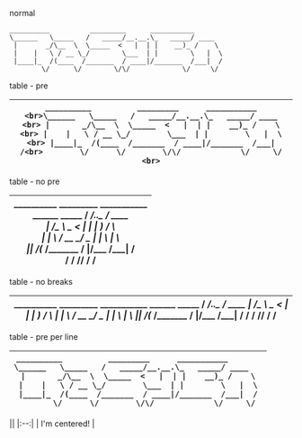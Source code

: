 
normal

```ascii-art
__________          _________      ___________       
\______   \_____   /   _____/__.__.\_   _____/ ____  
 |       _/\__  \  \_____  <   |  | |    __)_ /    \ 
 |    |   \ / __ \_/        \___  | |        \   |  \
 |____|_  /(____  /_______  / ____|/_______  /___|  /
        \/      \/        \/\/             \/     \/ 
```

table - pre

| ```__________          _________      ___________       <br>\______   \_____   /   _____/__.__.\_   _____/ ____  <br> \|       _/\__  \  \_____  <   \|  \| \|    __)_ /    \ <br> \|    \|   \ / __ \_/        \___  \| \|        \   \|  \<br> \|____\|_  /(____  /_______  / ____\|/_______  /___\|  /<br>        \/      \/        \/\/             \/     \/ <br>``` |
|:------:|


table - no pre

| __________          _________      ___________       <br>\______   \_____   /   _____/__.__.\_   _____/ ____   <br> \|       _/\__  \  \_____  <   \|  \| \|    __)_ /    \ <br> \|    \|   \ / __ \_/        \___  \| \|        \   \|  \ <br> \|____\|_  /(____  /_______  / ____\|/_______  /___\|  / <br>        \/      \/        \/\/             \/     \/ <br> |
|:------:|

table - no breaks

| __________          _________      ___________       \______   \_____   /   _____/__.__.\_   _____/ ____   \|       _/\__  \  \_____  <   \|  \| \|    __)_ /    \  \|    \|   \ / __ \_/        \___  \| \|        \   \|  \ \|____\|_  /(____  /_______  / ____\|/_______  /___\|  /        \/      \/        \/\/             \/     \/  |
|:------:|


table - pre per line

| ```__________          _________      ___________       ```<br>```\______   \_____   /   _____/__.__.\_   _____/ ____   ```<br>``` \|       _/\__  \  \_____  <   \|  \| \|    __)_ /    \ ```<br>``` \|    \|   \ / __ \_/        \___  \| \|        \   \|  \ ```<br>``` \|____\|_  /(____  /_______  / ____\|/_______  /___\|  / ```<br>```        \/      \/        \/\/             \/     \/ ```|
|:------:|


|| <!-- empty table header -->
|:--:| <!-- table header/body separator with center formatting -->
| I'm centered! | <!-- cell gets column's alignment -->